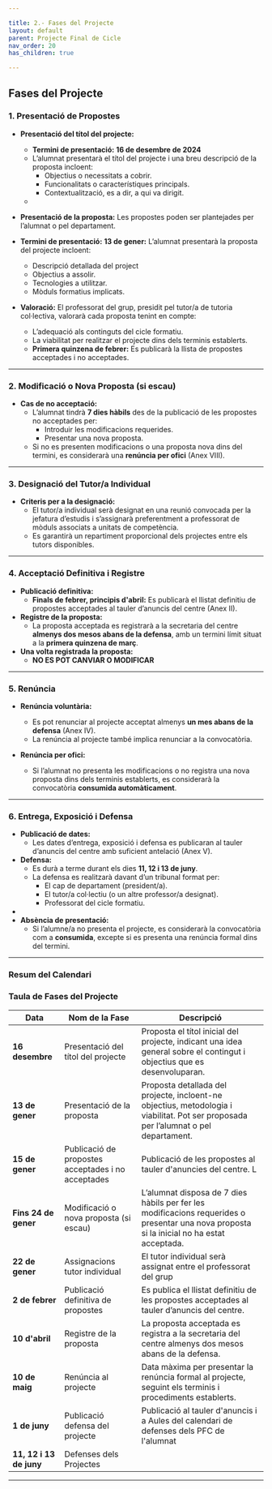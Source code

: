 ```yaml
---

title: 2.- Fases del Projecte
layout: default
parent: Projecte Final de Cicle
nav_order: 20
has_children: true

---
```


## Fases del Projecte 



### 1. **Presentació de Propostes**

- **Presentació del títol del projecte:**  
  - **Termini de presentació:**  **16 de desembre de 2024**
  - L’alumnat presentarà el títol del projecte i una breu descripció de la proposta incloent:
    - Objectius o necessitats a cobrir.
    - Funcionalitats o característiques principals.
    - Contextualització, es a dir, a qui va dirigit.
  - 
- **Presentació de la proposta:** Les propostes poden ser plantejades per l’alumnat o pel departament.
    
- **Termini de presentació:**   **13 de gener:** L’alumnat presentarà la proposta del projecte incloent:
  - Descripció detallada del project
  - Objectius a assolir.
  - Tecnologies a utilitzar.
  - Mòduls formatius implicats.

   
- **Valoració:** El professorat del grup, presidit pel tutor/a de tutoria col·lectiva, valorarà cada proposta tenint en compte:  
  - L’adequació als continguts del cicle formatiu.  
  - La viabilitat per realitzar el projecte dins dels terminis establerts.  
  - **Primera quinzena de febrer:** Es publicarà la llista de propostes acceptades i no acceptades.

---

### 2. **Modificació o Nova Proposta (si escau)**
- **Cas de no acceptació:**  
  - L’alumnat tindrà **7 dies hàbils** des de la publicació de les propostes no acceptades per:  
    - Introduir les modificacions requerides.  
    - Presentar una nova proposta.  
  - Si no es presenten modificacions o una proposta nova dins del termini, es considerarà una **renúncia per ofici** (Anex VIII).  

---

### 3. **Designació del Tutor/a Individual**
- **Criteris per a la designació:**  
  - El tutor/a individual serà designat en una reunió convocada per la jefatura d’estudis i s’assignarà preferentment a professorat de mòduls associats a unitats de competència.  
  - Es garantirà un repartiment proporcional dels projectes entre els tutors disponibles.  

---

### 4. **Acceptació Definitiva i Registre**
- **Publicació definitiva:**  
  - **Finals de febrer, principis d'abril:** Es publicarà el llistat definitiu de propostes acceptades al tauler d’anuncis del centre (Anex II).  
- **Registre de la proposta:**  
  - La proposta acceptada es registrarà a la secretaria del centre **almenys dos mesos abans de la defensa**, amb un termini límit situat a la **primera quinzena de març**.  
- **Una volta registrada la proposta:**  
  - **NO ES POT CANVIAR O MODIFICAR**

---

### 5. **Renúncia**
- **Renúncia voluntària:**  
  - Es pot renunciar al projecte acceptat almenys **un mes abans de la defensa** (Anex IV).  
  - La renúncia al projecte també implica renunciar a la convocatòria.  
  
- **Renúncia per ofici:**  
  - Si l’alumnat no presenta les modificacions o no registra una nova proposta dins dels terminis establerts, es considerarà la convocatòria **consumida automàticament**.

---

### 6. **Entrega, Exposició i Defensa**
- **Publicació de dates:**  
  - Les dates d’entrega, exposició i defensa es publicaran al tauler d’anuncis del centre amb suficient antelació (Anex V).  
- **Defensa:**  
  - Es durà a terme durant els dies **11, 12 i 13 de juny**.  
  - La defensa es realitzarà davant d’un tribunal format per:  
    - El cap de departament (president/a).    
    - El tutor/a col·lectiu (o un altre professor/a designat).
    - Professorat del cicle formatiu.
-   
- **Absència de presentació:**  
  - Si l’alumne/a no presenta el projecte, es considerarà la convocatòria com a **consumida**, excepte si es presenta una renúncia formal dins del termini.

---

### Resum del Calendari


### Taula de Fases del Projecte

| **Data**                     | **Nom de la Fase**                  | **Descripció**                                                                                                                                               |
|------------------------------|------------------------------------|-------------------------------------------------------------------------------------------------------------------------------------------------------------|
| **16 desembre**     | Presentació del títol del projecte | Proposta el títol inicial del projecte, indicant una idea general sobre el contingut i objectius que es desenvoluparan.                             |
| **13 de gener**       | Presentació de la proposta         | Proposta detallada del projecte, incloent-ne objectius, metodologia i viabilitat. Pot ser proposada per l’alumnat o pel departament.  |
| **15 de gener**     | Publicació de propostes acceptades i no acceptades | Publicació de les propostes al tauler d'anuncies del centre. L      |
| **Fins 24 de gener** | Modificació o nova proposta (si escau) | L’alumnat disposa de 7 dies hàbils per fer les modificacions requerides o presentar una nova proposta si la inicial no ha estat acceptada.                 |
| **22 de gener**             | Assignacions tutor individual | El tutor individual serà assignat entre el professorat del grup                                                                  |
| **2 de febrer**              | Publicació definitiva de propostes | Es publica el llistat definitiu de les propostes acceptades al tauler d’anuncis del centre.                                                                  |
| **10 d'abril**      | Registre de la proposta            | La proposta acceptada es registra a la secretaria del centre almenys dos mesos abans de la defensa.                                                         |
| **10 de maig**    | Renúncia al projecte               | Data màxima per presentar la renúncia formal al projecte, seguint els terminis i procediments establerts.                                             |
| **1 de juny**                   | Publicació defensa del projecte               | Publicació al tauler d'anuncis i a Aules del calendari de defenses dels PFC de l'alumnat |
| **11, 12 i 13  de juny**         | Defenses dels Projectes

---   



